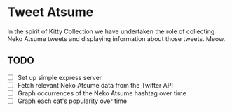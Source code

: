 # Tweet Atsume

In the spirit of Kitty Collection we have undertaken the role of collecting Neko Atsume tweets and displaying information about those tweets.
Meow.

## TODO
* [ ] Set up simple express server
* [ ] Fetch relevant Neko Atsume data from the Twitter API
* [ ] Graph occurrences of the Neko Atsume hashtag over time
* [ ] Graph each cat's popularity over time
